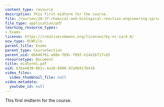 ```yaml
---
content_type: resource
description: This first midterm for the course.
file: /courses/10-37-chemical-and-biological-reaction-engineering-spring-2007/63ba4830861c4a16899097a9b9176418_midterm1.pdf
file_type: application/pdf
learning_resource_types:
- Exams
license: https://creativecommons.org/licenses/by-nc-sa/4.0/
ocw_type: OCWFile
parent_title: Exams
parent_type: CourseSection
parent_uid: 66846f61-a88e-f89c-f09f-e14e1b717cd3
resourcetype: Document
title: midterm1.pdf
uid: 63ba4830-861c-4a16-8990-97a9b9176418
video_files:
  video_thumbnail_file: null
video_metadata:
  youtube_id: null
---
```

This first midterm for the course.
